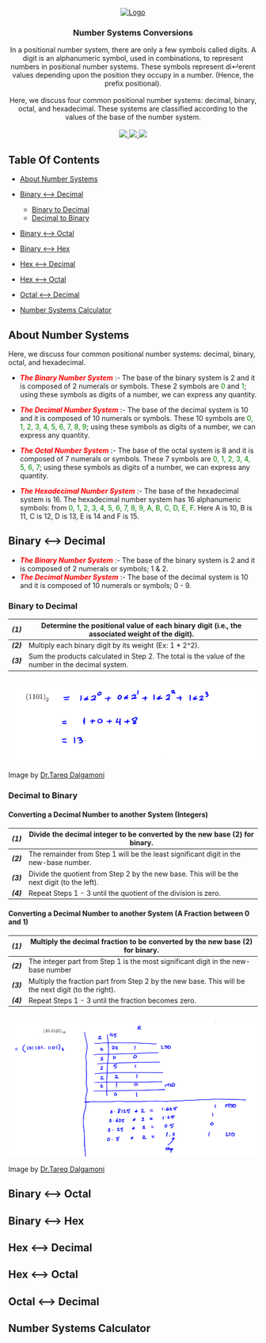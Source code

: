 <p align="center">
  <a href="https://github.com/Yousinator/Math-For-Computing">
    <img src="https://github.com/ShaanCoding/ReadME-Generator/blob/main/images/logo.png" alt="Logo" width="80" height="80">
  </a>
</p>
<h3 align="center">Number Systems Conversions</h3>

<p align="center">
    In a positional number system, there are only a few symbols called digits. A digit is an alphanumeric symbol, used in combinations, to represent numbers in positional number systems. These symbols represent di↵erent values depending upon the position they occupy in a number. (Hence, the prefix positional). <br><br>Here, we discuss four common positional number systems: decimal, binary, octal, and hexadecimal.
These systems are classified according to the values of the base of the number system.
    <br/>
    <br/>
    <a href="">
    <img src="https://img.shields.io/badge/Written%20with-VS%20Code-blue.svg">
    <img src="https://img.shields.io/badge/Written in-C-blue.svg">
    <img src="https://img.shields.io/badge/Written%20in-Java-red.svg">

  </a>
  </p>

## Table Of Contents

- [About Number Systems](#about-number-systems)
- [Binary <--> Decimal](#binary----decimal)

  - [Binary to Decimal](#binary-to-decimal)
  - [Decimal to Binary](#decimal-to-binary)

- [Binary <--> Octal](#binary----octal)
- [Binary <--> Hex](#binary----hex)
- [Hex <--> Decimal](#hex----decimal)
- [Hex <--> Octal](#hex----octal)
- [Octal <--> Decimal](#octal----decimal)
- [Number Systems Calculator](#number-systems-calculator)

## About Number Systems

Here, we discuss four common positional number systems: decimal, binary, octal, and hexadecimal.

- <span style="color:red">**_The Binary Number System_**</span> :- The base of the binary system is 2 and it is composed of 2 numerals or symbols. These 2 symbols are <span style="color:green">0</span> and <span style="color:green">1</span>; using these symbols as digits of a number, we can express any quantity.

- <span style="color:red"> **_The Decimal Number System_**</span> :- The base of the decimal system is 10 and it is composed of 10 numerals or symbols. These 10 symbols are <span style="color:green">0, 1, 2, 3, 4, 5, 6, 7, 8, 9</span>; using these symbols as digits of a number, we can express any quantity.

- <span style="color:red">**_The Octal Number System_**</span> :- The base of the octal system is 8 and it is composed of 7 numerals or symbols. These 7 symbols are <span style="color:green">0, 1, 2, 3, 4, 5, 6, 7</span>; using these symbols as digits of a number, we can express any quantity.

- <span style="color:red"> **_The Hexadecimal Number System_**</span> :- The base of the hexadecimal system is 16. The hexadecimal number system has 16 alphanumeric symbols: from <span style="color:green">0, 1, 2, 3, 4, 5, 6, 7, 8, 9, A, B, C, D, E, F</span>. Here A is 10, B is 11, C is 12, D is 13, E is 14 and F is 15.

## Binary <--> Decimal

- <span style="color:red">**_The Binary Number System_**</span> :- The base of the binary system is 2 and it is composed of 2 numerals or symbols; 1 & 2.
- <span style="color:red"> **_The Decimal Number System_**</span> :- The base of the decimal system is 10 and it is composed of 10 numerals or symbols; 0 - 9.

### Binary to Decimal

| **_(1)_** | Determine the positional value of each binary digit (i.e., the associated weight of the digit).    |
| --------- | -------------------------------------------------------------------------------------------------- |
| **_(2)_** | Multiply each binary digit by its weight (Ex: 1 \* 2^2).                                           |
| **_(3)_** | Sum the products calculated in Step 2. The total is the value of the number in the decimal system. |

<br>

<img src="../images/binToDec.png">
<br>

Image by [Dr.Tareq Dalgamoni](../README.md/#acknowledgements)

### Decimal to Binary

#### Converting a Decimal Number to another System (Integers)

| **_(1)_** | Divide the decimal integer to be converted by the new base (2) for binary.                  |
| --------- | ------------------------------------------------------------------------------------------- |
| **_(2)_** | The remainder from Step 1 will be the least significant digit in the new-base number.       |
| **_(3)_** | Divide the quotient from Step 2 by the new base. This will be the next digit (to the left). |
| **_(4)_** | Repeat Steps 1 - 3 until the quotient of the division is zero.                              |

#### Converting a Decimal Number to another System (A Fraction between 0 and 1)

| **_(1)_** | Multiply the decimal fraction to be converted by the new base (2) for binary.                       |
| --------- | --------------------------------------------------------------------------------------------------- |
| **_(2)_** | The integer part from Step 1 is the most significant digit in the new-base number                   |
| **_(3)_** | Multiply the fraction part from Step 2 by the new base. This will be the next digit (to the right). |
| **_(4)_** | Repeat Steps 1 - 3 until the fraction becomes zero.                                                 |

<br>

<img src="../images/decToBin.png" width="650rem">
<br>

Image by [Dr.Tareq Dalgamoni](../README.md/#acknowledgements)

## Binary <--> Octal

## Binary <--> Hex

## Hex <--> Decimal

## Hex <--> Octal

## Octal <--> Decimal

## Number Systems Calculator
